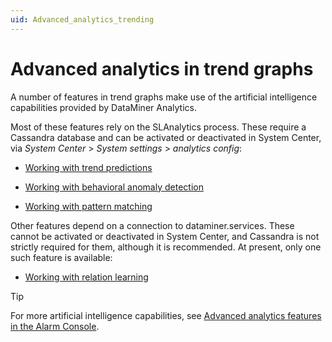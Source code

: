 ```yaml
---
uid: Advanced_analytics_trending
---
```


# Advanced analytics in trend graphs

A number of features in trend graphs make use of the artificial intelligence capabilities provided by DataMiner Analytics.

Most of these features rely on the SLAnalytics process. These require a Cassandra database and can be activated or deactivated in System Center, via *System Center* > *System settings* > *analytics config*:

- [Working with trend predictions](xref:Working_with_trend_predictions)

- [Working with behavioral anomaly detection](xref:Working_with_behavioral_anomaly_detection)

- [Working with pattern matching](xref:Working_with_pattern_matching)

Other features depend on a connection to dataminer.services. These cannot be activated or deactivated in System Center, and Cassandra is not strictly required for them, although it is recommended. At present, only one such feature is available:

- [Working with relation learning](xref:Working_with_relation_learning)

> [!TIP]
>  For more artificial intelligence capabilities, see [Advanced analytics features in the Alarm Console](xref:Advanced_analytics_features_in_the_Alarm_Console).
